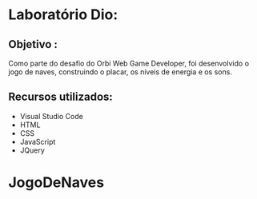 #	Laboratório Dio:  

## Objetivo :

Como parte do desafio do Orbi Web Game Developer, foi desenvolvido o  jogo de naves, construindo o placar, os níveis de energia e os sons.

##	Recursos utilizados:
- Visual Studio Code
- HTML
- CSS
- JavaScript
- JQuery
# JogoDeNaves
